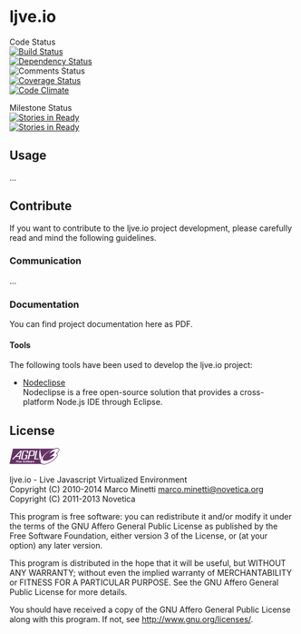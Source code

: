 # ljve.io

Code Status  
[![Build Status](https://travis-ci.org/marcominetti/ljve.io.svg?branch=master)](https://travis-ci.org/marcominetti/ljve.io)  
[![Dependency Status](https://david-dm.org/marcominetti/ljve.io.svg)](https://david-dm.org/marcominetti/ljve.io)  
![Comments Status](stats/comments.badge.png)  
[![Coverage Status](https://coveralls.io/repos/marcominetti/ljve.io/badge.png?branch=master)](https://coveralls.io/r/marcominetti/ljve.io?branch=master)  
[![Code Climate](https://codeclimate.com/github/marcominetti/ljve.io.png)](https://codeclimate.com/github/marcominetti/ljve.io)  

Milestone Status  
[![Stories in Ready](https://badge.waffle.io/marcominetti/ljve.io.png?label=in%20progress&title=Working)](https://waffle.io/marcominetti/ljve.io)  
[![Stories in Ready](https://badge.waffle.io/marcominetti/ljve.io.png?label=ready&title=Backlog)](https://waffle.io/marcominetti/ljve.io)  



## Usage

...



## Contribute

If you want to contribute to the ljve.io project development, please carefully read and mind the following guidelines.


### Communication

...



### Documentation

You can find project documentation here as PDF.



#### Tools

The following tools have been used to develop the ljve.io project:

  * [Nodeclipse](http://www.nodeclipse.org)  
  Nodeclipse is a free open-source solution that provides a cross-platform Node.js IDE through Eclipse.



## License
![AGPLv3](LICENSE.AGPL.PNG)

ljve.io - Live Javascript Virtualized Environment  
Copyright (C) 2010-2014  Marco Minetti <marco.minetti@novetica.org>  
Copyright (C) 2011-2013  Novetica  

This program is free software: you can redistribute it and/or modify
it under the terms of the GNU Affero General Public License as published by
the Free Software Foundation, either version 3 of the License, or
(at your option) any later version.  

This program is distributed in the hope that it will be useful,
but WITHOUT ANY WARRANTY; without even the implied warranty of
MERCHANTABILITY or FITNESS FOR A PARTICULAR PURPOSE.  See the
GNU Affero General Public License for more details.  

You should have received a copy of the GNU Affero General Public License
along with this program.  If not, see <http://www.gnu.org/licenses/>.  
